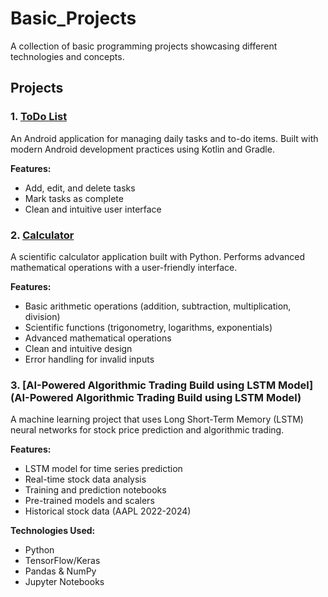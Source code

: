 ﻿# Basic_Projects

A collection of basic programming projects showcasing different technologies and concepts.

## Projects

### 1. [ToDo List](Basic-Projects\TodoList)
An Android application for managing daily tasks and to-do items. Built with modern Android development practices using Kotlin and Gradle.

**Features:**
- Add, edit, and delete tasks
- Mark tasks as complete
- Clean and intuitive user interface

### 2. [Calculator](Calculator)
A scientific calculator application built with Python. Performs advanced mathematical operations with a user-friendly interface.

**Features:**
- Basic arithmetic operations (addition, subtraction, multiplication, division)
- Scientific functions (trigonometry, logarithms, exponentials)
- Advanced mathematical operations
- Clean and intuitive design
- Error handling for invalid inputs

### 3. [AI-Powered Algorithmic Trading Build using LSTM Model](AI-Powered Algorithmic Trading Build using LSTM Model)
A machine learning project that uses Long Short-Term Memory (LSTM) neural networks for stock price prediction and algorithmic trading.

**Features:**
- LSTM model for time series prediction
- Real-time stock data analysis
- Training and prediction notebooks
- Pre-trained models and scalers
- Historical stock data (AAPL 2022-2024)

**Technologies Used:**
- Python
- TensorFlow/Keras
- Pandas & NumPy
- Jupyter Notebooks




